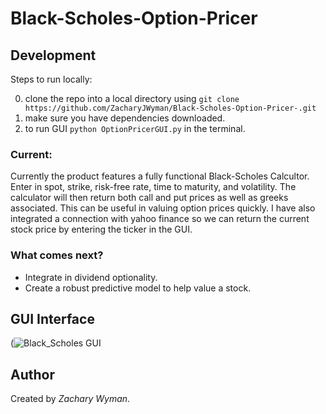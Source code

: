 # Black-Scholes-Option-Pricer

## Development
Steps to run locally:  

0. clone the repo into a local directory using ```git clone https://github.com/ZacharyJWyman/Black-Scholes-Option-Pricer-.git```
1. make sure you have dependencies downloaded. 
2. to run GUI ```python OptionPricerGUI.py``` in the terminal.

### Current:
Currently the product features a fully functional Black-Scholes Calcultor. Enter in spot, strike, risk-free rate, time to maturity, and volatility. The calculator will then return both call and put prices as well as greeks associated. This can be useful in valuing option prices quickly. I have also integrated a connection with yahoo finance so we can return the current stock price by entering the ticker in the GUI.
  
### What comes next?
* Integrate in dividend optionality. 
* Create a robust predictive model to help value a stock. 

## GUI Interface
(![Black_Scholes GUI](https://user-images.githubusercontent.com/64059855/125152770-26b22b80-e10c-11eb-8c32-0db842ff96b8.PNG)

  
## Author
Created by *Zachary Wyman*.
